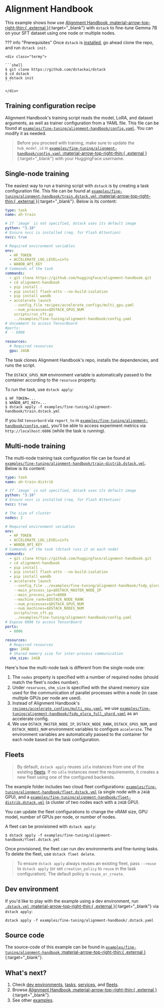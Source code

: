 # Alignment Handbook

This example shows how use [Alignment Handbook :material-arrow-top-right-thin:{ .external }](https://github.com/huggingface/alignment-handbook){:target="_blank"} with `dstack` to 
fine-tune Gemma 7B on your SFT dataset using one node or multiple nodes. 

??? info "Prerequisites"
    Once `dstack` is [installed](https://dstack.ai/docs/installation), go ahead clone the repo, and run `dstack init`.

    <div class="termy">
 
    ```shell
    $ git clone https://github.com/dstackai/dstack
    $ cd dstack
    $ dstack init
    ```
 
    </div>

## Training configuration recipe

Alignment Handbook's training script reads the model, LoRA, and dataset arguments, as well
as trainer configuration from a YAML file.
This file can be found at [`examples/fine-tuning/alignment-handbook/config.yaml`](https://github.com/dstackai/dstack/blob/master/examples/fine-tuning/alignment-handbook/config.yaml).
You can modify it as needed.

> Before you proceed with training, make sure to update the `hub_model_id` in
> [`examples/fine-tuning/alignment-handbook/config.yaml` :material-arrow-top-right-thin:{ .external }](https://github.com/dstackai/dstack/blob/master/examples/fine-tuning/alignment-handbook/config.yaml){:target="_blank"}
> with your HuggingFace username.

## Single-node training

The easiest way to run a training script with `dstack` is by creating a task configuration file.
This file can be found at [`examples/fine-tuning/alignment-handbook/train.dstack.yml` :material-arrow-top-right-thin:{ .external }](https://github.com/dstackai/dstack/blob/master/examples/fine-tuning/alignment-handbook/train.dstack.yml){:target="_blank"}. 
Below is its content: 

```yaml
type: task
name: ah-train

# If `image` is not specified, dstack uses its default image
python: "3.10"
# Ensure nvcc is installed (req. for Flash Attention) 
nvcc: true

# Required environment variables
env:
  - HF_TOKEN
  - ACCELERATE_LOG_LEVEL=info
  - WANDB_API_KEY
# Commands of the task
commands:
  - git clone https://github.com/huggingface/alignment-handbook.git
  - cd alignment-handbook
  - pip install .
  - pip install flash-attn --no-build-isolation
  - pip install wandb
  - accelerate launch
    --config_file recipes/accelerate_configs/multi_gpu.yaml
    --num_processes=$DSTACK_GPUS_NUM
    scripts/run_sft.py
    ../examples/fine-tuning/alignment-handbook/config.yaml
# Uncomment to access TensorBoard
#ports:
#  - 6006
  
resources:
  # Required resources
  gpu: 24GB
```

The task clones Alignment Handbook's repo, installs the dependencies,
and runs the script.

The `DSTACK_GPUS_NUM` environment variable is automatically passed to the container
according to the `resoruce` property.

To run the task, use `dstack apply`:

<div class="termy">

```shell
$ HF_TOKEN=...
$ WANDB_API_KEY=...
$ dstack apply -f examples/fine-tuning/alignment-handbook/train.dstack.yml
```

</div>

If you list `tensorbord` via `report_to` in [`examples/fine-tuning/alignment-handbook/config.yaml`](https://github.com/dstackai/dstack/blob/master/examples/fine-tuning/alignment-handbook/config.yaml),
you'll be able to access experiment metrics via `http://localhost:6006` (while the task is running).

## Multi-node training

The multi-node training task configuration file can be found at [`examples/fine-tuning/alignment-handbook/train-distrib.dstack.yml`](https://github.com/dstackai/dstack/blob/master/examples/fine-tuning/alignment-handbook/train-distrib.dstack.yml).
Below is its content:

```yaml
type: task
name: ah-train-distrib

# If `image` is not specified, dstack uses its default image
python: "3.10"
# Ensure nvcc is installed (req. for Flash Attention) 
nvcc: true

# The size of cluster
nodes: 2

# Required environment variables
env:
  - HF_TOKEN
  - ACCELERATE_LOG_LEVEL=info
  - WANDB_API_KEY
# Commands of the task (dstack runs it on each node)
commands:
  - git clone https://github.com/huggingface/alignment-handbook.git
  - cd alignment-handbook
  - pip install .
  - pip install flash-attn --no-build-isolation
  - pip install wandb
  - accelerate launch
    --config_file ../examples/fine-tuning/alignment-handbook/fsdp_qlora_full_shard.yaml
    --main_process_ip=$DSTACK_MASTER_NODE_IP
    --main_process_port=8008
    --machine_rank=$DSTACK_NODE_RANK
    --num_processes=$DSTACK_GPUS_NUM
    --num_machines=$DSTACK_NODES_NUM
    scripts/run_sft.py 
    ../examples/fine-tuning/alignment-handbook/config.yaml
# Expose 6006 to access TensorBoard
ports:
  - 6006

resources:
  # Required resources
  gpu: 24GB
  # Shared memory size for inter-process communication
  shm_size: 24GB
```

Here's how the multi-node task is different from the single-node one:

1. The `nodes` property is specified with a number of required nodes (should match the fleet's nodes number).
2. Under `resoruces`, `shm_size` is specified with the shared memory size used for the communication of parallel
   processes within a node (in case multiple GPUs per node are used).
3. Instead of Alignment Handbook's [`recipes/accelerate_configs/multi_gpu.yaml`](https://github.com/huggingface/alignment-handbook/blob/main/recipes/accelerate_configs/multi_gpu.yaml), we use [`examples/fine-tuning/alignment-handbook/fsdp_qlora_full_shard.yaml`](https://github.com/dstackai/dstack/blob/master/examples/fine-tuning/alignment-handbook/fsdp_qlora_full_shard.yaml) as an accelerate config.
4. We use `DSTACK_MASTER_NODE_IP`, `DSTACK_NODE_RANK`, `DSTACK_GPUS_NUM`, and `DSTACK_NODES_NUM` environment variables to
   configure `accelerate`. The environment variables are automatically passed
   to the container for each node based on the task configuration.

## Fleets

> By default, `dstack apply` reuses `idle` instances from one of the existing [fleets](https://dstack.ai/docs/fleets). 
If no `idle` instances meet the requirements, it creates a new fleet using one of the configured backends.

The example folder includes two cloud fleet configurations: [`examples/fine-tuning/alignment-handbook/fleet.dstack.yml`](https://github.com/dstackai/dstack/blob/master/examples/fine-tuning/alignment-handbook/fleet.dstack.yml) (a single node with a `24GB` GPU),
and a [`examples/fine-tuning/alignment-handbook/fleet-distrib.dstack.yml`](https://github.com/dstackai/dstack/blob/master/examples/fine-tuning/alignment-handbook/fleet-distrib.dstack.yml) (a cluster of two nodes each with a `24GB` GPU).

You can update the fleet configurations to change the vRAM size, GPU model, number of GPUs per node, or number of nodes. 

A fleet can be provisioned with `dstack apply`:

<div class="termy">

```shell
$ dstack apply -f examples/fine-tuning/alignment-handbook/fleet.dstack.yml
```

</div>

Once provisioned, the fleet can run dev environments and fine-tuning tasks.
To delete the fleet, use `dstack fleet delete`.

> To ensure `dstack apply` always reuses an existing fleet,
pass `--reuse` to `dstack apply` (or set `creation_policy` to `reuse` in the task configuration).
The default policy is `reuse_or_create`.

## Dev environment

If you'd like to play with the example using a dev environment, run
[`.dstack.yml` :material-arrow-top-right-thin:{ .external }](https://github.com/dstackai/dstack/examples/fine-tuning/alignment-handbook/.dstack.yml){:target="_blank"} via `dstack apply`:

<div class="termy">

```shell
dstack apply -f examples/fine-tuning/alignment-handbook/.dstack.yaml 
```

</div>

## Source code

The source-code of this example can be found in [`examples/fine-tuning/alignment-handbook` :material-arrow-top-right-thin:{ .external }](https://github.com/dstackai/dstack/blob/master/examples/fine-tuning/alignment-handbook){:target="_blank"}.

## What's next?

1. Check [dev environments](https://dstack.ai/docs/dev-environments), [tasks](https://dstack.ai/docs/tasks),
   [services](https://dstack.ai/docs/services), and [fleets](https://dstack.ai/docs/concepts/fleets).
2. Browse [Alignment Handbook :material-arrow-top-right-thin:{ .external }](https://github.com/huggingface/alignment-handbook){:target="_blank"}.
3. See other [examples](/examples).
